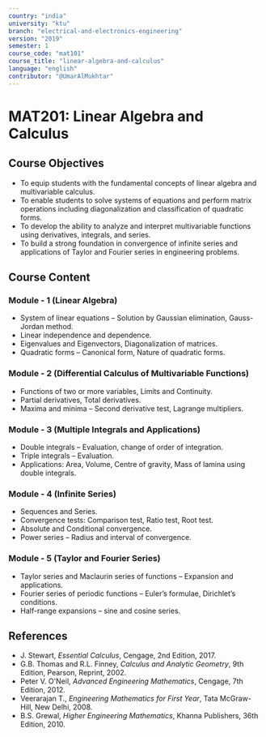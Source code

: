 ```yaml
---
country: "india"
university: "ktu"
branch: "electrical-and-electronics-engineering"
version: "2019"
semester: 1
course_code: "mat101"
course_title: "linear-algebra-and-calculus"
language: "english"
contributor: "@UmarAlMukhtar"
---
```


# MAT201: Linear Algebra and Calculus

## Course Objectives
* To equip students with the fundamental concepts of linear algebra and multivariable calculus.
* To enable students to solve systems of equations and perform matrix operations including diagonalization and classification of quadratic forms.
* To develop the ability to analyze and interpret multivariable functions using derivatives, integrals, and series.
* To build a strong foundation in convergence of infinite series and applications of Taylor and Fourier series in engineering problems.

## Course Content

### Module - 1 (Linear Algebra)
* System of linear equations – Solution by Gaussian elimination, Gauss-Jordan method.
* Linear independence and dependence.
* Eigenvalues and Eigenvectors, Diagonalization of matrices.
* Quadratic forms – Canonical form, Nature of quadratic forms.

### Module - 2 (Differential Calculus of Multivariable Functions)
* Functions of two or more variables, Limits and Continuity.
* Partial derivatives, Total derivatives.
* Maxima and minima – Second derivative test, Lagrange multipliers.

### Module - 3 (Multiple Integrals and Applications)
* Double integrals – Evaluation, change of order of integration.
* Triple integrals – Evaluation.
* Applications: Area, Volume, Centre of gravity, Mass of lamina using double integrals.

### Module - 4 (Infinite Series)
* Sequences and Series.
* Convergence tests: Comparison test, Ratio test, Root test.
* Absolute and Conditional convergence.
* Power series – Radius and interval of convergence.

### Module - 5 (Taylor and Fourier Series)
* Taylor series and Maclaurin series of functions – Expansion and applications.
* Fourier series of periodic functions – Euler’s formulae, Dirichlet’s conditions.
* Half-range expansions – sine and cosine series.

## References
* J. Stewart, *Essential Calculus*, Cengage, 2nd Edition, 2017.  
* G.B. Thomas and R.L. Finney, *Calculus and Analytic Geometry*, 9th Edition, Pearson, Reprint, 2002.  
* Peter V. O'Neil, *Advanced Engineering Mathematics*, Cengage, 7th Edition, 2012.  
* Veerarajan T., *Engineering Mathematics for First Year*, Tata McGraw-Hill, New Delhi, 2008.  
* B.S. Grewal, *Higher Engineering Mathematics*, Khanna Publishers, 36th Edition, 2010.
